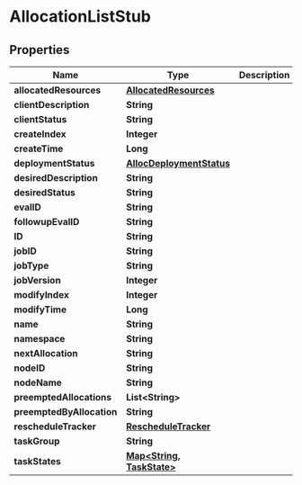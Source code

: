 

# AllocationListStub


## Properties

Name | Type | Description | Notes
------------ | ------------- | ------------- | -------------
**allocatedResources** | [**AllocatedResources**](AllocatedResources.md) |  |  [optional]
**clientDescription** | **String** |  |  [optional]
**clientStatus** | **String** |  |  [optional]
**createIndex** | **Integer** |  |  [optional]
**createTime** | **Long** |  |  [optional]
**deploymentStatus** | [**AllocDeploymentStatus**](AllocDeploymentStatus.md) |  |  [optional]
**desiredDescription** | **String** |  |  [optional]
**desiredStatus** | **String** |  |  [optional]
**evalID** | **String** |  |  [optional]
**followupEvalID** | **String** |  |  [optional]
**ID** | **String** |  |  [optional]
**jobID** | **String** |  |  [optional]
**jobType** | **String** |  |  [optional]
**jobVersion** | **Integer** |  |  [optional]
**modifyIndex** | **Integer** |  |  [optional]
**modifyTime** | **Long** |  |  [optional]
**name** | **String** |  |  [optional]
**namespace** | **String** |  |  [optional]
**nextAllocation** | **String** |  |  [optional]
**nodeID** | **String** |  |  [optional]
**nodeName** | **String** |  |  [optional]
**preemptedAllocations** | **List&lt;String&gt;** |  |  [optional]
**preemptedByAllocation** | **String** |  |  [optional]
**rescheduleTracker** | [**RescheduleTracker**](RescheduleTracker.md) |  |  [optional]
**taskGroup** | **String** |  |  [optional]
**taskStates** | [**Map&lt;String, TaskState&gt;**](TaskState.md) |  |  [optional]



